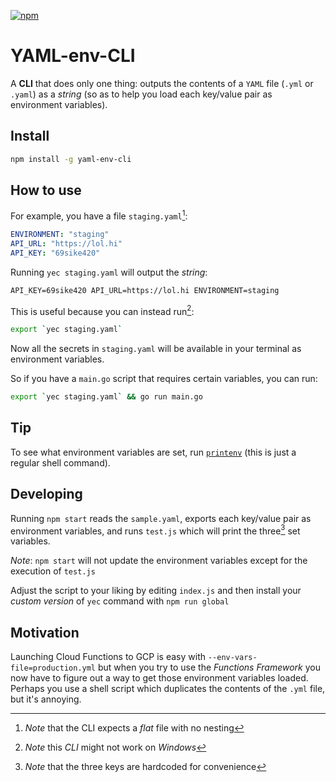 [![npm](https://img.shields.io/npm/v/yaml-env-cli)](https://www.npmjs.com/package/typescript-call-graph)

# YAML-env-CLI

A **CLI** that does only one thing: outputs the contents of a `YAML` file (`.yml` or `.yaml`) as a _string_ (so as to help you load each key/value pair as environment variables).

## Install

```sh
npm install -g yaml-env-cli
```

## How to use

For example, you have a file `staging.yaml`[^1]:

```yaml
ENVIRONMENT: "staging"
API_URL: "https://lol.hi"
API_KEY: "69sike420"
```

Running `yec staging.yaml` will output the _string_:

```txt
API_KEY=69sike420 API_URL=https://lol.hi ENVIRONMENT=staging
```

This is useful because you can instead run[^2]:

```sh
export `yec staging.yaml`
```

Now all the secrets in `staging.yaml` will be available in your terminal as environment variables.

So if you have a `main.go` script that requires certain variables, you can run:

```sh
export `yec staging.yaml` && go run main.go
```

## Tip

To see what environment variables are set, run [`printenv`](https://man7.org/linux/man-pages/man1/printenv.1.html) (this is just a regular shell command).

## Developing

Running `npm start` reads the `sample.yaml`, exports each key/value pair as environment variables, and runs `test.js` which will print the three[^3] set variables.

_Note_: `npm start` will not update the environment variables except for the execution of `test.js`

Adjust the script to your liking by editing `index.js` and then install your _custom version_ of `yec` command with `npm run global`

## Motivation

Launching Cloud Functions to GCP is easy with `--env-vars-file=production.yml` but when you try to use the _Functions Framework_ you now have to figure out a way to get those environment variables loaded. Perhaps you use a shell script which duplicates the contents of the `.yml` file, but it's annoying.

[^1]: _Note_ that the CLI expects a _flat_ file with no nesting
[^2]: _Note_ this _CLI_ might not work on _Windows_
[^3]: _Note_ that the three keys are hardcoded for convenience
